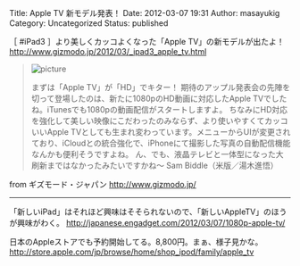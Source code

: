 Title: Apple TV 新モデル発表！
Date: 2012-03-07 19:31
Author: masayukig
Category: Uncategorized
Status: published

［ \#iPad3 ］より美しくカッコよくなった「Apple TV」の新モデルが出たよ！
<http://www.gizmodo.jp/2012/03/_ipad3_apple_tv.html>

> ![picture](http://www.gizmodo.jp/upload_files2/120308appletvhd.jpg)
>
> まずは「Apple TV」が「HD」でキター！
> 期待のアップル発表会の先陣を切って登場したのは、新たに1080pのHD動画に対応したApple
> TVでしたね。iTunesでも1080pの動画配信がスタートしますよ。
> ちなみにHD対応を強化して美しい映像にこだわったのみならず、より使いやすくてカッコいいApple
> TVとしても生まれ変わっています。メニューからUIが変更されており、iCloudとの統合強化で、iPhoneにて撮影した写真の自動配信機能なんかも便利そうですよね。
> ん、でも、液晶テレビと一体型になった大刷新まではなかったみたいですかね～
> Sam Biddle（米版／湯木進悟）

from ギズモード・ジャパン <http://www.gizmodo.jp/>

------------------------------------------------------------------------

「新しいiPad」はそれほど興味はそそられないので、「新しいAppleTV」のほうが興味がわく。
<http://japanese.engadget.com/2012/03/07/1080p-apple-tv/>

日本のAppleストアでも予約開始してる。8,800円。まぁ、様子見かな。
<http://store.apple.com/jp/browse/home/shop_ipod/family/apple_tv>
